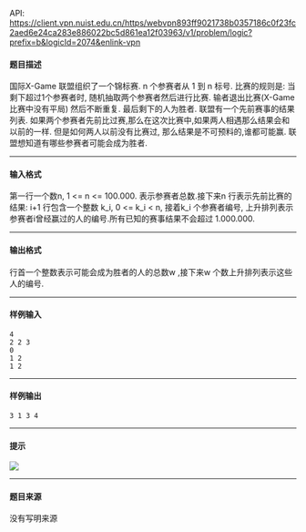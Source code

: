 API: https://client.vpn.nuist.edu.cn/https/webvpn893ff9021738b0357186c0f23fc2aed6e24ca283e886022bc5d861ea12f03963/v1/problem/logic?prefix=b&logicId=2074&enlink-vpn

#### 题目描述

国际X-Game 联盟组织了一个锦标赛. n 个参赛者从 1 到 n 标号. 比赛的规则是: 当剩下超过1个参赛者时, 随机抽取两个参赛者然后进行比赛. 输者退出比赛(X-Game比赛中没有平局) 然后不断重复. 最后剩下的人为胜者. 联盟有一个先前赛事的结果列表. 如果两个参赛者先前比过赛,那么在这次比赛中,如果两人相遇那么结果会和以前的一样. 但是如何两人以前没有比赛过, 那么结果是不可预料的,谁都可能赢. 联盟想知道有哪些参赛者可能会成为胜者.

---

#### 输入格式

第一行一个数n, 1 <= n <= 100.000. 表示参赛者总数.接下来n 行表示先前比赛的结果: i+1 行包含一个整数 k\_i, 0 <= k\_i < n, 接着k\_i 个参赛者编号, 上升排列表示参赛者i曾经赢过的人的编号.所有已知的赛事结果不会超过 1.000.000.

---

#### 输出格式

行首一个整数表示可能会成为胜者的人的总数w ,接下来w 个数上升排列表示这些人的编号.

---

#### 样例输入
```
4
2 2 3
0
1 2
1 2

```

---

#### 样例输出
```
3 1 3 4

```

---

#### 提示

![](../file/2074_0.jpg)

---

#### 题目来源

没有写明来源